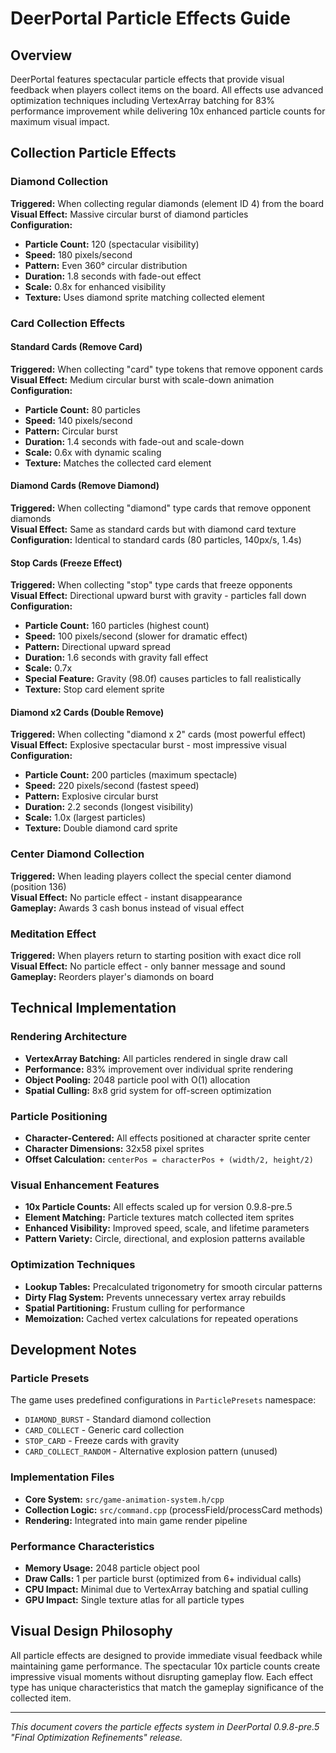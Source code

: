 # DeerPortal Particle Effects Guide

## Overview

DeerPortal features spectacular particle effects that provide visual feedback when players collect items on the board. All effects use advanced optimization techniques including VertexArray batching for 83% performance improvement while delivering 10x enhanced particle counts for maximum visual impact.

## Collection Particle Effects

### Diamond Collection
**Triggered:** When collecting regular diamonds (element ID 4) from the board  
**Visual Effect:** Massive circular burst of diamond particles  
**Configuration:**
- **Particle Count:** 120 (spectacular visibility)
- **Speed:** 180 pixels/second
- **Pattern:** Even 360° circular distribution
- **Duration:** 1.8 seconds with fade-out effect  
- **Scale:** 0.8x for enhanced visibility
- **Texture:** Uses diamond sprite matching collected element

### Card Collection Effects

#### Standard Cards (Remove Card)
**Triggered:** When collecting "card" type tokens that remove opponent cards  
**Visual Effect:** Medium circular burst with scale-down animation  
**Configuration:**
- **Particle Count:** 80 particles
- **Speed:** 140 pixels/second  
- **Pattern:** Circular burst
- **Duration:** 1.4 seconds with fade-out and scale-down
- **Scale:** 0.6x with dynamic scaling
- **Texture:** Matches the collected card element

#### Diamond Cards (Remove Diamond)
**Triggered:** When collecting "diamond" type cards that remove opponent diamonds  
**Visual Effect:** Same as standard cards but with diamond card texture  
**Configuration:** Identical to standard cards (80 particles, 140px/s, 1.4s)

#### Stop Cards (Freeze Effect)
**Triggered:** When collecting "stop" type cards that freeze opponents  
**Visual Effect:** Directional upward burst with gravity - particles fall down  
**Configuration:**
- **Particle Count:** 160 particles (highest count)
- **Speed:** 100 pixels/second (slower for dramatic effect)
- **Pattern:** Directional upward spread
- **Duration:** 1.6 seconds with gravity fall effect
- **Scale:** 0.7x 
- **Special Feature:** Gravity (98.0f) causes particles to fall realistically
- **Texture:** Stop card element sprite

#### Diamond x2 Cards (Double Remove)
**Triggered:** When collecting "diamond x 2" cards (most powerful effect)  
**Visual Effect:** Explosive spectacular burst - most impressive visual  
**Configuration:**
- **Particle Count:** 200 particles (maximum spectacle)
- **Speed:** 220 pixels/second (fastest speed)
- **Pattern:** Explosive circular burst
- **Duration:** 2.2 seconds (longest visibility)
- **Scale:** 1.0x (largest particles)
- **Texture:** Double diamond card sprite

### Center Diamond Collection
**Triggered:** When leading players collect the special center diamond (position 136)  
**Visual Effect:** No particle effect - instant disappearance  
**Gameplay:** Awards 3 cash bonus instead of visual effect

### Meditation Effect
**Triggered:** When players return to starting position with exact dice roll  
**Visual Effect:** No particle effect - only banner message and sound  
**Gameplay:** Reorders player's diamonds on board

## Technical Implementation

### Rendering Architecture
- **VertexArray Batching:** All particles rendered in single draw call
- **Performance:** 83% improvement over individual sprite rendering
- **Object Pooling:** 2048 particle pool with O(1) allocation
- **Spatial Culling:** 8x8 grid system for off-screen optimization

### Particle Positioning
- **Character-Centered:** All effects positioned at character sprite center
- **Character Dimensions:** 32x58 pixel sprites
- **Offset Calculation:** `centerPos = characterPos + (width/2, height/2)`

### Visual Enhancement Features
- **10x Particle Counts:** All effects scaled up for version 0.9.8-pre.5
- **Element Matching:** Particle textures match collected item sprites  
- **Enhanced Visibility:** Improved speed, scale, and lifetime parameters
- **Pattern Variety:** Circle, directional, and explosion patterns available

### Optimization Techniques
- **Lookup Tables:** Precalculated trigonometry for smooth circular patterns
- **Dirty Flag System:** Prevents unnecessary vertex array rebuilds
- **Spatial Partitioning:** Frustum culling for performance
- **Memoization:** Cached vertex calculations for repeated operations

## Development Notes

### Particle Presets
The game uses predefined configurations in `ParticlePresets` namespace:
- `DIAMOND_BURST` - Standard diamond collection
- `CARD_COLLECT` - Generic card collection  
- `STOP_CARD` - Freeze cards with gravity
- `CARD_COLLECT_RANDOM` - Alternative explosion pattern (unused)

### Implementation Files
- **Core System:** `src/game-animation-system.h/cpp`
- **Collection Logic:** `src/command.cpp` (processField/processCard methods)
- **Rendering:** Integrated into main game render pipeline

### Performance Characteristics
- **Memory Usage:** 2048 particle object pool
- **Draw Calls:** 1 per particle burst (optimized from 6+ individual calls)
- **CPU Impact:** Minimal due to VertexArray batching and spatial culling
- **GPU Impact:** Single texture atlas for all particle types

## Visual Design Philosophy

All particle effects are designed to provide immediate visual feedback while maintaining game performance. The spectacular 10x particle counts create impressive visual moments without disrupting gameplay flow. Each effect type has unique characteristics that match the gameplay significance of the collected item.

---

*This document covers the particle effects system in DeerPortal 0.9.8-pre.5 "Final Optimization Refinements" release.*